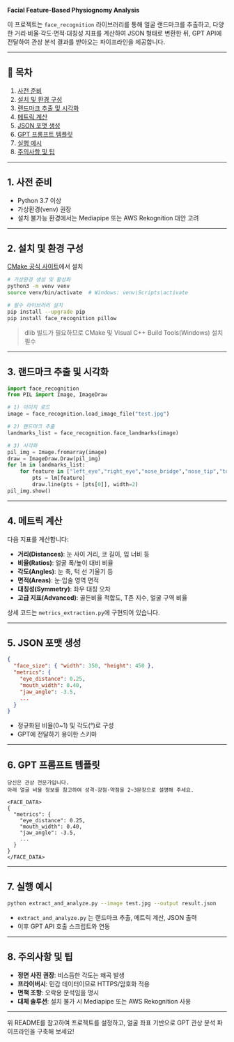 **Facial Feature-Based Physiognomy Analysis**

이 프로젝트는 `face_recognition` 라이브러리를 통해 얼굴 랜드마크를 추출하고, 다양한 거리·비율·각도·면적·대칭성 지표를 계산하여 JSON 형태로 변환한 뒤, GPT API에 전달하여 관상 분석 결과를 받아오는 파이프라인을 제공합니다.

---

## 🚀 목차

1. [사전 준비](#사전-준비)
2. [설치 및 환경 구성](#설치-및-환경-구성)
3. [랜드마크 추출 및 시각화](#랜드마크-추출-및-시각화)
4. [메트릭 계산](#메트릭-계산)
5. [JSON 포맷 생성](#json-포맷-생성)
6. [GPT 프롬프트 템플릿](#gpt-프롬프트-템플릿)
7. [실행 예시](#실행-예시)
8. [주의사항 및 팁](#주의사항-및-팁)

---

## 1. 사전 준비

* Python 3.7 이상
* 가상환경(venv) 권장
* 설치 불가능 환경에서는 Mediapipe 또는 AWS Rekognition 대안 고려

---

## 2. 설치 및 환경 구성

> 
[CMake 공식 사이트](https://cmake.org/download/)에서 설치

```bash
# 가상환경 생성 및 활성화
python3 -m venv venv
source venv/bin/activate  # Windows: venv\Scripts\activate

# 필수 라이브러리 설치
pip install --upgrade pip
pip install face_recognition pillow
```

> dlib 빌드가 필요하므로 CMake 및 Visual C++ Build Tools(Windows) 설치 필수

---

## 3. 랜드마크 추출 및 시각화

```python
import face_recognition
from PIL import Image, ImageDraw

# 1) 이미지 로드
image = face_recognition.load_image_file("test.jpg")

# 2) 랜드마크 추출
landmarks_list = face_recognition.face_landmarks(image)

# 3) 시각화
pil_img = Image.fromarray(image)
draw = ImageDraw.Draw(pil_img)
for lm in landmarks_list:
    for feature in ["left_eye","right_eye","nose_bridge","nose_tip","top_lip","bottom_lip","chin"]:
        pts = lm[feature]
        draw.line(pts + [pts[0]], width=2)
pil_img.show()
```

---

## 4. 메트릭 계산

다음 지표를 계산합니다:

* **거리(Distances)**: 눈 사이 거리, 코 길이, 입 너비 등
* **비율(Ratios)**: 얼굴 폭/높이 대비 비율
* **각도(Angles)**: 눈 축, 턱 선 기울기 등
* **면적(Areas)**: 눈·입술 영역 면적
* **대칭성(Symmetry)**: 좌우 대칭 오차
* **고급 지표(Advanced)**: 골든비율 적합도, T존 지수, 얼굴 구역 비율

상세 코드는 `metrics_extraction.py`에 구현되어 있습니다.

---

## 5. JSON 포맷 생성

```json
{
  "face_size": { "width": 350, "height": 450 },
  "metrics": {
    "eye_distance": 0.25,
    "mouth_width": 0.40,
    "jaw_angle": -3.5,
    ...
  }
}
```

* 정규화된 비율(0\~1) 및 각도(°)로 구성
* GPT에 전달하기 용이한 스키마

---

## 6. GPT 프롬프트 템플릿

```
당신은 관상 전문가입니다.
아래 얼굴 비율 정보를 참고하여 성격·강점·약점을 2~3문장으로 설명해 주세요.

<FACE_DATA>
{
  "metrics": {
    "eye_distance": 0.25,
    "mouth_width": 0.40,
    "jaw_angle": -3.5,
    ...
  }
}
</FACE_DATA>
```

---

## 7. 실행 예시

```bash
python extract_and_analyze.py --image test.jpg --output result.json
```

* `extract_and_analyze.py` 는 랜드마크 추출, 메트릭 계산, JSON 출력
* 이후 GPT API 호출 스크립트와 연동

---

## 8. 주의사항 및 팁

* **정면 사진 권장**: 비스듬한 각도는 왜곡 발생
* **프라이버시**: 민감 데이터이므로 HTTPS/암호화 적용
* **면책 조항**: 오락용 분석임을 명시
* **대체 솔루션**: 설치 불가 시 Mediapipe 또는 AWS Rekognition 사용

---

위 README를 참고하여 프로젝트를 설정하고, 얼굴 좌표 기반으로 GPT 관상 분석 파이프라인을 구축해 보세요!
